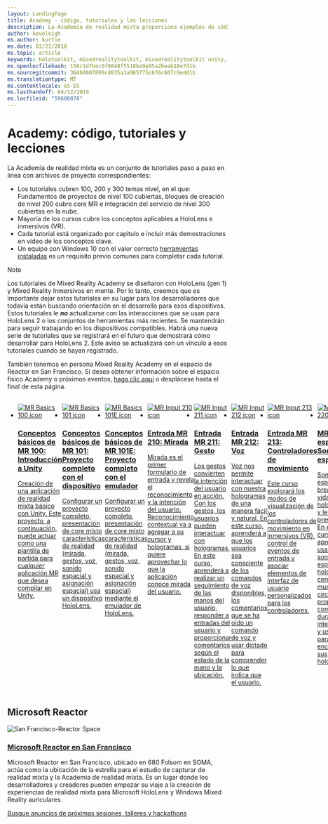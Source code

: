 ```yaml
---
layout: LandingPage
title: Academy - código, tutoriales y las lecciones
description: La Academia de realidad mixta proporciona ejemplos de código y tutoriales sobre el desarrollo de realidad mixta.
author: keveleigh
ms.author: kurtie
ms.date: 03/21/2018
ms.topic: article
keywords: holotoolkit, mixedrealitytoolkit, mixedrealitytoolkit unity, academy, tutorial
ms.openlocfilehash: 156c1d7bec6f9848f5518ba9a95a2beab18e7d1b
ms.sourcegitcommit: 384b0087899cd835a3a965f75c6f6c607c9edd1b
ms.translationtype: MT
ms.contentlocale: es-ES
ms.lasthandoff: 04/12/2019
ms.locfileid: "59600878"
---
```

# <a name="academy-code-tutorials-and-lessons"></a>Academy: código, tutoriales y lecciones

La Academia de realidad mixta es un conjunto de tutoriales paso a paso en línea con archivos de proyecto correspondientes: 
* Los tutoriales cubren 100, 200 y 300 temas nivel, en el que: Fundamentos de proyectos de nivel 100 cubiertas, bloques de creación de nivel 200 cubre core MR e integración del servicio de nivel 300 cubiertas en la nube.
* Mayoría de los cursos cubre los conceptos aplicables a HoloLens e inmersivos (VR). 
* Cada tutorial está organizado por capítulo e incluir más demostraciones en vídeo de los conceptos clave. 
* Un equipo con Windows 10 con el valor correcto [herramientas instaladas](install-the-tools.md) es un requisito previo comunes para completar cada tutorial.

>[!NOTE]
>Los tutoriales de Mixed Reality Academy se diseñaron con HoloLens (gen 1) y Mixed Reality Inmersivos en mente.  Por lo tanto, creemos que es importante dejar estos tutoriales en su lugar para los desarrolladores que todavía están buscando orientación en el desarrollo para esos dispositivos.  Estos tutoriales le **_no_** actualizarse con las interacciones que se usan para HoloLens 2 o los conjuntos de herramientas más recientes.  Se mantendrán para seguir trabajando en los dispositivos compatibles. Habrá una nueva serie de tutoriales que se registrará en el futuro que demostrará cómo desarrollar para HoloLens 2.  Este aviso se actualizará con un vínculo a esos tutoriales cuando se hayan registrado.

También tenemos en persona Mixed Reality Academy en el espacio de Reactor en San Francisco. Si desea obtener información sobre el espacio físico Academy o próximos eventos, [haga clic aquí](#microsoft-reactor) o desplácese hasta el final de esta página.

<br>
<ul id="cardtypes-W" class="cardsW panelContent" style="display: flex; margin-top: 0px;">
                            <li>
                                    <a href="holograms-100.md" title="Conceptos básicos de MR 100" data-linktype="absolute-path">
                                    <div class="cardSize">
                                        <div class="cardPadding">
                                            <div class="card">
                                                <div class="cardImageOuter">
                                                    <div class="cardImage">
                                                        <img src="images/Holograms100.jpg" alt="MR Basics 100 icon">
                                                    </div>
                                                </div>
                                                <div class="cardText">
                                                    <h3>Conceptos básicos de MR 100: Introducción a Unity</h3>
                                                    <p>Creación de una aplicación de realidad mixta básico con Unity. Este proyecto, a continuación, puede actuar como una plantilla de partida para cualquier aplicación MR que desea compilar en Unity.</p>
                                                </div>
                                            </div>
                                        </div>
                                    </div>
                               </a>
                            </li>
                            <li>
                                  <a href="holograms-101.md" title="Conceptos básicos de MR 101" data-linktype="absolute-path">
                                    <div class="cardSize">
                                        <div class="cardPadding">
                                            <div class="card">
                                                <div class="cardImageOuter">
                                                    <div class="cardImage">
                                                        <img src="images/Holograms101.jpg" alt="MR Basics 101 icon">
                                                    </div>
                                                </div>
                                                <div class="cardText">
                                                    <h3>Conceptos básicos de MR 101: Proyecto completo con el dispositivo</h3>
                                                    <p>Configurar un proyecto completo, presentación de core mixto características de realidad (mirada, gestos, voz, sonido espacial y asignación espacial) usa un dispositivo HoloLens.</p>
                                                </div>
                                            </div>
                                        </div>
                                    </div>
                               </a>
                            </li>
                            <li>
                                <a href="holograms-101e.md" title="Conceptos básicos de MR 101E" data-linktype="absolute-path">
                                    <div class="cardSize">
                                        <div class="cardPadding">
                                            <div class="card">
                                                <div class="cardImageOuter">
                                                    <div class="cardImage">
                                                        <img src="images/Holograms101E.jpg" alt="MR Basics 101E icon">
                                                    </div>
                                                </div>
                                                <div class="cardText">
                                                    <h3>Conceptos básicos de MR 101E: Proyecto completo con el emulador</h3>
                                                    <p>Configurar un proyecto completo, presentación de core mixto características de realidad (mirada, gestos, voz, sonido espacial y asignación espacial) mediante el emulador de HoloLens.</p>
                                                </div>
                                            </div>
                                        </div>
                                    </div>
                                  </a>
                            </li>
                            <li>
                             <a href="holograms-210.md" title="Entrada MR 210" data-linktype="absolute-path">
                              <div class="cardSize">
                                  <div class="cardPadding">
                                      <div class="card">
                                          <div class="cardImageOuter">
                                              <div class="cardImage">
                                                  <img src="images/Holograms210.jpg" alt="MR Input 210 icon">
                                              </div>
                                          </div>
                                          <div class="cardText">
                                              <h3>Entrada MR 210: Mirada</h3>
                                              <p>Mirada es el primer formulario de entrada y revela el reconocimiento y la intención del usuario. Reconocimiento contextual va a agregar a su cursor y hologramas, si quiere aprovechar lo que la aplicación conoce mirada del usuario.</p>
                                          </div>
                                      </div>
                                  </div>
                              </div>
                               </a>
                            </li>
                            <li>
                            <a href="holograms-211.md" title="Entrada MR 211" data-linktype="absolute-path">
                              <div class="cardSize">
                                  <div class="cardPadding">
                                      <div class="card">
                                          <div class="cardImageOuter">
                                              <div class="cardImage">
                                                  <img src="images/Holograms211.jpg" alt="MR Input 211 icon">
                                              </div>
                                          </div>
                                          <div class="cardText">
                                              <h3>Entrada MR 211: Gesto</h3>
                                              <p>Los gestos convierten la intención del usuario en acción. Con los gestos, los usuarios pueden interactuar con hologramas. En este curso, aprenderá a realizar un seguimiento de las manos del usuario, responder a entradas del usuario y proporcionar comentarios según el estado de la mano y la ubicación.</p>
                                          </div>
                                      </div>
                                  </div>
                              </div>
                              </a>
                            </li>         
                            <li>
                             <a href="holograms-212.md" title="Entrada MR 212" data-linktype="absolute-path">
                              <div class="cardSize">
                                  <div class="cardPadding">
                                      <div class="card">
                                          <div class="cardImageOuter">
                                              <div class="cardImage">
                                                  <img src="images/Holograms212.jpg" alt="MR Input 212 icon">
                                              </div>
                                          </div>
                                          <div class="cardText">
                                              <h3>Entrada MR 212: Voz</h3>
                                              <p>Voz nos permite interactuar con nuestra hologramas de una manera fácil y natural. En este curso, aprenderá a que los usuarios sea consciente de los comandos de voz disponibles, los comentarios que se ha oído un comando de voz y usar dictado para comprender lo que indica que el usuario.</p>
                                          </div>
                                      </div>
                                  </div>
                              </div>
                              </a>
                            </li>
                             <li>
                              <a href="mixed-reality-213.md" title="Entrada MR 213" data-linktype="absolute-path">
                              <div class="cardSize">
                                  <div class="cardPadding">
                                      <div class="card">
                                          <div class="cardImageOuter">
                                              <div class="cardImage">
                                                  <img src="images/MR213v2.jpg" alt="MR Input 213 icon">
                                              </div>
                                          </div>
                                          <div class="cardText">
                                              <h3>Entrada MR 213: Controladores de movimiento</h3>
                                              <p>Este curso explorará los modos de visualización de los controladores de movimiento en inmersivos (VR), control de eventos de entrada y asociar elementos de interfaz de usuario personalizados para los controladores.</p>
                                          </div>
                                      </div>
                                  </div>
                              </div>
                              </a>
                            </li>   
                              <li>
                              <a href="holograms-220.md" title="MR 220 espacial" data-linktype="absolute-path">
                              <div class="cardSize">
                                  <div class="cardPadding">
                                      <div class="card">
                                          <div class="cardImageOuter">
                                              <div class="cardImage">
                                                  <img src="images/Holograms220b.jpg" alt="MR Spatial 220 icon">
                                              </div>
                                          </div>
                                          <div class="cardText">
                                              <h3>MR 220 espacial: Sonido espacial</h3>
                                              <p>Sonido espacial breathes vida en hologramas y les da presencia. En este curso, aprenderá a usar un sonido espacial a hologramas cero en el mundo circundante, proporcionar comentarios durante las interacciones y usar audio para encontrar sus hologramas.</p>
                                          </div>
                                      </div>
                                  </div>
                              </div>
                              </a>
                            </li>      
                               <li>
                               <a href="holograms-230.md" title="MR 230 espacial" data-linktype="absolute-path">
                              <div class="cardSize">
                                  <div class="cardPadding">
                                      <div class="card">
                                          <div class="cardImageOuter">
                                              <div class="cardImage">
                                                  <img src="images/Holograms230.jpg" alt="MR Spatial 230 icon">
                                              </div>
                                          </div>
                                          <div class="cardText">
                                              <h3>MR 230 espacial: Asignación espacial</h3>
                                              <p>Asignación espacial reúne el mundo real y el mundo virtual. Podrá explorar a los sombreadores y usarlas para visualizar el espacio. A continuación, aprenderá a simplificar la malla del salón en planos simples, proporcionar comentarios acerca de cómo colocar hologramas en superficies del mundo real y explorar los efectos visuales de oclusión.</p>
                                          </div>
                                      </div>
                                  </div>
                              </div>
                             </a>
                            </li> 
                                <li>
                                <a href="holograms-240.md" title="MR compartir 240" data-linktype="absolute-path">
                              <div class="cardSize">
                                  <div class="cardPadding">
                                      <div class="card">
                                          <div class="cardImageOuter">
                                              <div class="cardImage">
                                                  <img src="images/Holograms240.jpg" alt="MR Sharing 240 icon">
                                              </div>
                                          </div>
                                          <div class="cardText">
                                              <h3>MR 240 de uso compartido: Varios dispositivos HoloLens</h3>
                                              <p>¡Nuestro proyecto //Build 2016! Configurar un proyecto completo con sistemas de coordenadas que se comparten entre los dispositivos HoloLens, permitiendo a los usuarios formen parte de un mundo holográfico compartido.</p>
                                          </div>
                                      </div>
                                  </div>
                              </div>
                             </a>
                            </li> 
                                 <li>
                                   <a href="mixed-reality-250.md" title="MR compartir 250" data-linktype="absolute-path">
                              <div class="cardSize">
                                  <div class="cardPadding">
                                      <div class="card">
                                          <div class="cardImageOuter">
                                              <div class="cardImage">
                                                  <img src="images/MR250-new.jpg" alt="MR Sharing 250 icon">
                                              </div>
                                          </div>
                                          <div class="cardText">
                                              <h3>MR 250 de uso compartido: HoloLens e inmersivos</h3>
                                              <p>En nuestro proyecto //Build 2017, demostramos la creación de una aplicación que aprovecha las ventajas únicas de HoloLens e inmersivos (VR) dentro de una experiencia entre dispositivos compartida.</p>
                                          </div>
                                      </div>
                                  </div>
                              </div>
                              </a>
                            </li> 
                                 <li>
                                   <a href="mr-azure-301.md" title="El Sr. y Azure 301" data-linktype="absolute-path">
                              <div class="cardSize">
                                  <div class="cardPadding">
                                      <div class="card">
                                          <div class="cardImageOuter">
                                              <div class="cardImage">
                                                  <img src="images/MR-Azure-AcademyTile.jpg" alt="MR and Azure Academy icon">
                                              </div>
                                          </div>
                                          <div class="cardText">
                                              <h3>El Sr. y Azure 301: Traducción de idiomas</h3>
                                              <p>Con Azure Translator Text API, la aplicación de realidad mixta puede traducir voz a texto en otro idioma. Obtenga información sobre cómo hacerlo en este curso!</p>
                                          </div>
                                      </div>
                                  </div>
                              </div>
                              </a>
                            </li>
                                 <li>
                                   <a href="mr-azure-302.md" title="El Sr. y Azure 302" data-linktype="absolute-path">
                              <div class="cardSize">
                                  <div class="cardPadding">
                                      <div class="card">
                                          <div class="cardImageOuter">
                                              <div class="cardImage">
                                                  <img src="images/MR-Azure-AcademyTile.jpg" alt="MR and Azure Academy icon">
                                              </div>
                                          </div>
                                          <div class="cardText">
                                              <h3>El Sr. y 302 de Azure: Visión de equipo</h3>
                                              <p>Usar Azure Computer Vision API en una aplicación de realidad mixta para procesamiento de imágenes y análisis, sin entrenar un modelo.</p>
                                          </div>
                                      </div>
                                  </div>
                              </div>
                              </a>
                            </li>
                                 <li>
                                   <a href="mr-azure-302b.md" title="El Sr. y 302b de Azure" data-linktype="absolute-path">
                              <div class="cardSize">
                                  <div class="cardPadding">
                                      <div class="card">
                                          <div class="cardImageOuter">
                                              <div class="cardImage">
                                                  <img src="images/MR-Azure-AcademyTile.jpg" alt="MR and Azure Academy icon">
                                              </div>
                                          </div>
                                          <div class="cardText">
                                              <h3>El Sr. y 302b Azure: Visión personalizada</h3>
                                              <p>Obtenga información sobre cómo entrenar un modelo de aprendizaje automático y utilizar el modelo entrenado para el análisis y procesamiento de imágenes.</p>
                                          </div>
                                      </div>
                                  </div>
                              </div>
                              </a>
                            </li>                            
                                 <li>
                                   <a href="mr-azure-303.md" title="El Sr. y 303 de Azure" data-linktype="absolute-path">
                              <div class="cardSize">
                                  <div class="cardPadding">
                                      <div class="card">
                                          <div class="cardImageOuter">
                                              <div class="cardImage">
                                                  <img src="images/MR-Azure-AcademyTile.jpg" alt="MR and Azure Academy icon">
                                              </div>
                                          </div>
                                          <div class="cardText">
                                              <h3>El Sr. y Azure 303: Comprensión del lenguaje natural</h3>
                                              <p>Este curso le mostrará cómo usar el servicio Azure Language Understanding (LUIS) para agregar la comprensión del lenguaje natural en la aplicación de realidad mixta.</p>
                                          </div>
                                      </div>
                                  </div>
                              </div>
                              </a>
                            </li>
                                 <li>
                                   <a href="mr-azure-304.md" title="El Sr. y Azure 304" data-linktype="absolute-path">
                              <div class="cardSize">
                                  <div class="cardPadding">
                                      <div class="card">
                                          <div class="cardImageOuter">
                                              <div class="cardImage">
                                                  <img src="images/MR-Azure-AcademyTile.jpg" alt="MR and Azure Academy icon">
                                              </div>
                                          </div>
                                          <div class="cardText">
                                              <h3>El Sr. y Azure 304: Reconocimiento de caras</h3>
                                              <p>Obtenga información sobre cómo usar Azure Face API para realizar el reconocimiento y detección de caras en la aplicación de realidad mixta.</p>
                                          </div>
                                      </div>
                                  </div>
                              </div>
                              </a>
                            </li>
                                 <li>
                                   <a href="mr-azure-305.md" title="El Sr. y Azure 305" data-linktype="absolute-path">
                              <div class="cardSize">
                                  <div class="cardPadding">
                                      <div class="card">
                                          <div class="cardImageOuter">
                                              <div class="cardImage">
                                                  <img src="images/MR-Azure-AcademyTile.jpg" alt="MR and Azure Academy icon">
                                              </div>
                                          </div>
                                          <div class="cardText">
                                              <h3>El Sr. y Azure 305: Funciones y almacenamiento</h3>
                                              <p>En este curso obtendrá información sobre cómo crear y usar Azure Functions y almacenar datos en Azure Storage, dentro de una aplicación de realidad mixta.</p>
                                          </div>
                                      </div>
                                  </div>
                              </div>
                              </a>
                            </li>
                                 <li>
                                   <a href="mr-azure-306.md" title="El Sr. y Azure 306" data-linktype="absolute-path">
                              <div class="cardSize">
                                  <div class="cardPadding">
                                      <div class="card">
                                          <div class="cardImageOuter">
                                              <div class="cardImage">
                                                  <img src="images/MR-Azure-AcademyTile.jpg" alt="MR and Azure Academy icon">
                                              </div>
                                          </div>
                                          <div class="cardText">
                                              <h3>El Sr. y Azure 306: Transmisión de vídeo</h3>
                                              <p>Aprenda a usar Azure Media Services para transmitir vídeo de 360 grados dentro de una experiencia envolvente (VR) de Windows Mixed Reality.</p>
                                          </div>
                                      </div>
                                  </div>
                              </div>
                              </a>
                            </li>
                                 <li>
                                   <a href="mr-azure-307.md" title="El Sr. y Azure 307" data-linktype="absolute-path">
                              <div class="cardSize">
                                  <div class="cardPadding">
                                      <div class="card">
                                          <div class="cardImageOuter">
                                              <div class="cardImage">
                                                  <img src="images/MR-Azure-AcademyTile.jpg" alt="MR and Azure Academy icon">
                                              </div>
                                          </div>
                                          <div class="cardText">
                                              <h3>El Sr. y Azure 307: Aprendizaje automático</h3>
                                              <p>Aproveche Azure Machine Learning Studio dentro de la aplicación de realidad mixta para implementar un gran número de algoritmos de machine learning (ML).</p>
                                          </div>
                                      </div>
                                  </div>
                              </div>
                              </a>
                            </li>
                                 <li>
                                   <a href="mr-azure-308.md" title="El Sr. y Azure 308" data-linktype="absolute-path">
                              <div class="cardSize">
                                  <div class="cardPadding">
                                      <div class="card">
                                          <div class="cardImageOuter">
                                              <div class="cardImage">
                                                  <img src="images/MR-Azure-AcademyTile.jpg" alt="MR and Azure Academy icon">
                                              </div>
                                          </div>
                                          <div class="cardText">
                                              <h3>El Sr. y Azure 308: Notificaciones entre dispositivos</h3>
                                              <p>En este curso, obtendrá información sobre cómo usar varios servicios de Azure para entregar notificaciones de inserción y escena cambia de una aplicación de PC a una aplicación de realidad mixta.</p>
                                          </div>
                                      </div>
                                  </div>
                              </div>
                              </a>
                            </li>
                                 <li>
                                   <a href="mr-azure-309.md" title="El Sr. y Azure 309" data-linktype="absolute-path">
                              <div class="cardSize">
                                  <div class="cardPadding">
                                      <div class="card">
                                          <div class="cardImageOuter">
                                              <div class="cardImage">
                                                  <img src="images/MR-Azure-AcademyTile.jpg" alt="MR and Azure Academy icon">
                                              </div>
                                          </div>
                                          <div class="cardText">
                                              <h3>El Sr. y Azure 309: Información de la aplicación</h3>
                                              <p>Usar el servicio de Azure Application Insights para recopilar análisis de comportamiento del usuario dentro de una aplicación de realidad mixta.</p>
                                          </div>
                                      </div>
                                  </div>
                              </div>
                              </a>
                            </li> 
                                 <li>
                                   <a href="mr-azure-310.md" title="El Sr. y Azure 310" data-linktype="absolute-path">
                              <div class="cardSize">
                                  <div class="cardPadding">
                                      <div class="card">
                                          <div class="cardImageOuter">
                                              <div class="cardImage">
                                                  <img src="images/MR-Azure-AcademyTile.jpg" alt="MR and Azure Academy icon">
                                              </div>
                                          </div>
                                          <div class="cardText">
                                              <h3>El Sr. y Azure 310: Detección de objetos</h3>
                                              <p>Entrenar un modelo de aprendizaje automático y use el modelo entrenado para reconocer objetos similares y sus posiciones en el mundo físico.</p>
                                          </div>
                                      </div>
                                  </div>
                              </div>
                              </a>
                            </li> 
                                 <li>
                                   <a href="mr-azure-311.md" title="El Sr. y 311 de Azure" data-linktype="absolute-path">
                              <div class="cardSize">
                                  <div class="cardPadding">
                                      <div class="card">
                                          <div class="cardImageOuter">
                                              <div class="cardImage">
                                                  <img src="images/MR-Azure-AcademyTile.jpg" alt="MR and Azure Academy icon">
                                              </div>
                                          </div>
                                          <div class="cardText">
                                              <h3>El Sr. y 311 de Azure: Microsoft Graph</h3>
                                              <p>Obtenga información sobre cómo conectarse a los servicios de Microsoft Graph desde dentro de una aplicación de realidad mixta.</p>
                                          </div>
                                      </div>
                                  </div>
                              </div>
                              </a>
                            </li> 
                                 <li>
                                   <a href="mr-azure-312.md" title="El Sr. y Azure 312" data-linktype="absolute-path">
                              <div class="cardSize">
                                  <div class="cardPadding">
                                      <div class="card">
                                          <div class="cardImageOuter">
                                              <div class="cardImage">
                                                  <img src="images/MR-Azure-AcademyTile.jpg" alt="MR and Azure Academy icon">
                                              </div>
                                          </div>
                                          <div class="cardText">
                                              <h3>El Sr. y Azure 312: Integración de bot</h3>
                                              <p>Crear y distribuir un bot con Microsoft Bot Framework v4 y comunicarse con él en una aplicación de realidad mixta.</p>
                                          </div>
                                      </div>
                                  </div>
                              </div>
                              </a>
                            </li> 
                                 <li>
                                   <a href="mr-azure-313.md" title="El Sr. y Azure 313" data-linktype="absolute-path">
                              <div class="cardSize">
                                  <div class="cardPadding">
                                      <div class="card">
                                          <div class="cardImageOuter">
                                              <div class="cardImage">
                                                  <img src="images/MR-Azure-AcademyTile.jpg" alt="MR and Azure Academy icon">
                                              </div>
                                          </div>
                                          <div class="cardText">
                                              <h3>El Sr. y Azure 313: Servicio IoT Hub</h3>
                                              <p>Obtenga información sobre cómo implementar el servicio Azure IoT Hub en una máquina virtual y visualizar los datos en HoloLens.</p>
                                          </div>
                                      </div>
                                  </div>
                              </div>
                              </a>
                            </li> 
</ul>

## <a name="microsoft-reactor"></a>Microsoft Reactor

<img src="images/SanFrancisco-ReactorSpace1.jpg" alt="San Francisco-Reactor Space">

<h3><a href="https://developer.microsoft.com/reactor/">Microsoft Reactor en San Francisco</a></h3>
<p>
Microsoft Reactor en San Francisco, ubicado en 680 Folsom en SOMA, actúa como la ubicación de la estrella para el estudio de capturar de realidad mixta y la Academia de realidad mixta. Es un lugar donde los desarrolladores y creadores pueden empezar su viaje a la creación de experiencias de realidad mixta para Microsoft HoloLens y Windows Mixed Reality auriculares.</p>

[Busque anuncios de próximas sesiones, talleres y hackathons](sf-academy-events.md)
